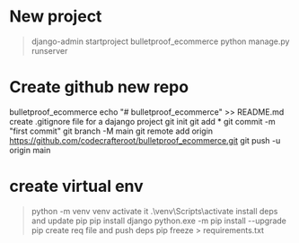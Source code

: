 # New project 
> django-admin startproject bulletproof_ecommerce
> python manage.py runserver 

# Create github new repo
bulletproof_ecommerce
echo "# bulletproof_ecommerce" >> README.md
create .gitignore file for a dajango project
git init
git add *
git commit -m "first commit"
git branch -M main
git remote add origin https://github.com/codecrafteroot/bulletproof_ecommerce.git
git push -u origin main

# create virtual env
> python -m venv venv
activate it
> .\venv\Scripts\activate
install deps and update pip
> pip install django
> python.exe -m pip install --upgrade pip
create req file and push deps 
> pip freeze > requirements.txt